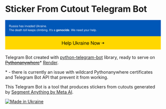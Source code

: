 # Sticker From Cutout Telegram Bot

[![Stand With Ukraine](https://raw.githubusercontent.com/vshymanskyy/StandWithUkraine/main/banner2-direct.svg)](https://stand-with-ukraine.pp.ua)

Telegram Bot created with [python-telegram-bot](https://github.com/python-telegram-bot/python-telegram-bot) library, ready to serve on ~~[Pythonanywhere](https://www.pythonanywhere.com/)~~\* [Render](https://render.com/).

\* - there is currently an issue with wildcard Pythonanywhere certificates and Telegram Bot API that prevent it from working.

This Telegram Bot is a tool that produces stickers from cutouts generated by [Segment Anything by Meta AI](https://segment-anything.com/demo#).

[![Made in Ukraine](https://img.shields.io/badge/made_in-ukraine-ffd700.svg?labelColor=0057b7)](https://stand-with-ukraine.pp.ua)

